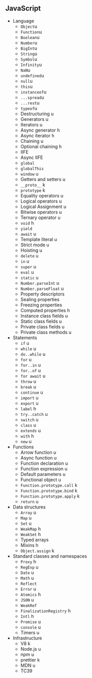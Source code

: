 ## JavaScript

- Language
  - `Object`u
  - `Function`u
  - `Boolean`u
  - `Number`u
  - `BigInt`u
  - `String`u
  - `Symbol`u
  - `Infinity`u
  - `NaN`u
  - `undefined`u
  - `null`u
  - `this`u
  - `instanceof`u
  - `...spread`u
  - `...rest`u
  - `typeof`u
  - Destructuring u
  - Generators u
  - Iterators u
  - Async generator h
  - Async iterator h
  - Chaining u
  - Optional chaining h
  - IIFE 
  - Async IIFE 
  - `global`
  - `globalThis`
  - `window` u
  - Getters and setters u
  - `__proto__` k
  - `prototype` k
  - Equality operators u
  - Logical operators u
  - Logical Assignment u
  - Bitwise operators u
  - Ternary operator u
  - `void` h
  - `yield` 
  - `await` u
  - Template literal u
  - Strict mode u
  - Hoisting u
  - `delete` u
  - `in` u
  - `super` u
  - `eval` u
  - `static` u
  - `Number.parseInt` u
  - `Number.parseFloat` u
  - Property descriptors 
  - Sealing properties 
  - Freezing properties 
  - Computed properties h
  - Instance class fields u
  - Static class fields u
  - Private class fields u
  - Private class methods u
- Statements
  - `if` u
  - `while` u
  - `do..while` u
  - `for` u
  - `for..in` u
  - `for..of` u
  - `for await` u
  - `throw` u
  - `break` u
  - `continue` u
  - `import` u
  - `export` u
  - `label` h
  - `try..catch` u
  - `switch` u
  - `class` u
  - `extends` u
  - `with` h
  - `new` u
- Functions
  - Arrow function u
  - Async function u
  - Function declaration u
  - Function expression u
  - Default parameters u
  - Functional object u
  - `Function.prototype.call` k
  - `Function.prototype.bind` k
  - `Function.prototype.apply` k
  - `return` u
- Data structures
  - `Array` u
  - `Map` u
  - `Set` u
  - `WeakMap` h
  - `WeakSet` h
  - Typed arrays
  - Mixins h
  - `Object.assign` k
- Standard classes and namespaces
  - `Proxy` h
  - `RegExp` u
  - `Date` u
  - `Math` u
  - `Reflect` 
  - `Error` u
  - `Atomics` h
  - `JSON` u
  - `WeakRef` 
  - `FinalizationRegistry` h
  - `Intl` h
  - `Promise` u
  - `console` u
  - Timers u
- Infrastructure
  - V8 k
  - Node.js u
  - npm u
  - prettier k
  - MDN u
  - TC39 
